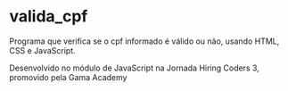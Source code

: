# valida_cpf

Programa que verifica se o cpf informado é válido ou não, usando HTML, CSS e JavaScript.


Desenvolvido no módulo de JavaScript na Jornada Hiring Coders 3, promovido pela Gama Academy
